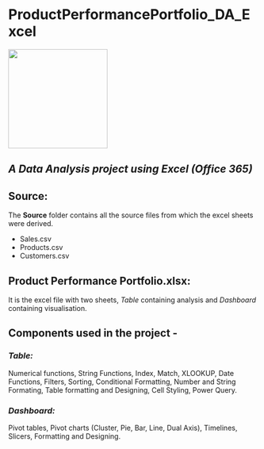 # ProductPerformancePortfolio_DA_Excel
<img src="https://uxwing.com/wp-content/themes/uxwing/download/logistics-shipping-delivery/search-product-icon.png" width=200 height=200>

## *A Data Analysis project using Excel (Office 365)*</br>

## Source:
The **Source** folder contains all the source files from which the excel sheets were derived. <br>
* Sales.csv <br>
* Products.csv <br>
* Customers.csv </br>

## **Product Performance Portfolio.xlsx**:
It is the excel file with two sheets, *Table* containing analysis and *Dashboard* containing visualisation. </br>

## Components used in the project -
### *Table:*
Numerical functions, String Functions, Index, Match, XLOOKUP, Date Functions, Filters, Sorting, Conditional Formatting, Number and String Formating, Table formatting and Designing, Cell Styling, Power Query.
### *Dashboard:*
Pivot tables, Pivot charts (Cluster, Pie, Bar, Line, Dual Axis), Timelines, Slicers, Formatting and Designing.

